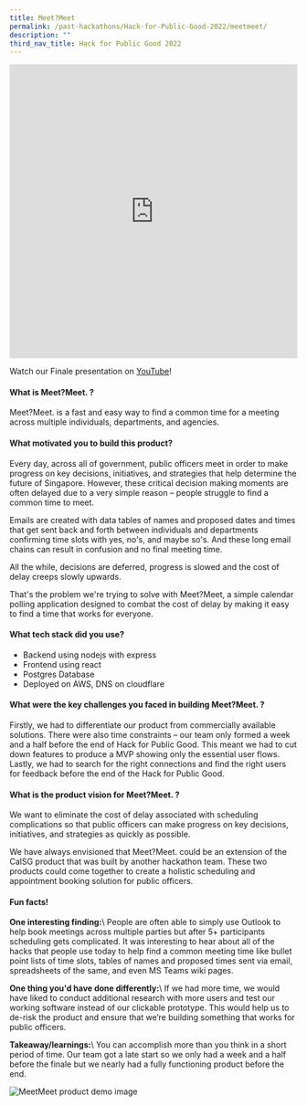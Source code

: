 ```yaml
---
title: Meet?Meet
permalink: /past-hackathons/Hack-for-Public-Good-2022/meetmeet/
description: ""
third_nav_title: Hack for Public Good 2022
---
```

<iframe allowfullscreen="true" height="515" width="100%" frameborder="0" src="https://docs.google.com/presentation/d/e/2PACX-1vQ2VZMSEexIX2dNODjeIy4Cn4abbhzkveBnLx-eEHYSFgrX7nNkaRz3fKk2Tp8lKniLZ7MTadZIr4wf/embed?start=false&loop=false&delayms=3000"></iframe>

Watch our Finale presentation on [YouTube](https://youtu.be/sgEs3lfPZhY)!

#### What is Meet?Meet. ?
Meet?Meet. is a fast and easy way to find a common time for a meeting across multiple individuals, departments, and agencies.

#### What motivated you to build this product?
Every day, across all of government, public officers meet in order to make progress on key decisions, initiatives, and strategies that help determine the future of Singapore. However, these critical decision making moments are often delayed due to a very simple reason – people struggle to find a common time to meet.

Emails are created with data tables of names and proposed dates and times that get sent back and forth between individuals and departments confirming time slots with yes, no's, and maybe so's. And these long email chains can result in confusion and no final meeting time.

All the while, decisions are deferred, progress is slowed and the cost of delay creeps slowly upwards.

That's the problem we're trying to solve with Meet?Meet, a simple calendar polling application designed to combat the cost of delay by making it easy to find a time that works for everyone.

#### What tech stack did you use?

- Backend using nodejs with express
- Frontend using react
- Postgres Database 
- Deployed on AWS, DNS on cloudflare
 
#### What were the key challenges you faced in building Meet?Meet. ? 

Firstly, we had to differentiate our product from commercially available solutions. There were also time constraints – our team only formed a week and a half before the end of Hack for Public Good. This meant we had to cut down features to produce a MVP showing only the essential user flows. Lastly, we had to search for the right connections and find the right users for feedback before the end of the Hack for Public Good.

#### What is the product vision for Meet?Meet. ? 
We want to eliminate the cost of delay associated with scheduling complications so that public officers can make progress on key decisions, initiatives, and strategies as quickly as possible.

We have always envisioned that Meet?Meet. could be an extension of the CalSG product that was built by another hackathon team. These two products could come together to create a holistic scheduling and appointment booking solution for public officers.

#### Fun facts!
**One interesting finding:**\\
People are often able to simply use Outlook to help book meetings across multiple parties but after 5+ participants scheduling gets complicated. It was interesting to hear about all of the hacks that people use today to help find a common meeting time like bullet point lists of time slots, tables of names and proposed times sent via email, spreadsheets of the same, and even MS Teams wiki pages.

**One thing you'd have done differently:**\\
If we had more time, we would have liked to conduct additional research with more users and test our working software instead of our clickable prototype. This would help us to de-risk the product and ensure that we’re building something that works for public officers.

**Takeaway/learnings:**\\
You can accomplish more than you think in a short period of time. Our team got a late start so we only had a week and a half before the finale but we nearly had a fully functioning product before the end.

![MeetMeet product demo image](/images/meetmeet-snapshot.jpeg)